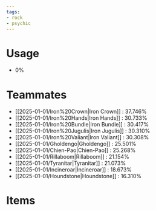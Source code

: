```yaml
---
tags:
- rock
- psychic
---
```

# Usage
- 0%
# Teammates
- [[2025-01-01/Iron%20Crown|Iron Crown]] : 37.746%
- [[2025-01-01/Iron%20Hands|Iron Hands]] : 30.733%
- [[2025-01-01/Iron%20Bundle|Iron Bundle]] : 30.417%
- [[2025-01-01/Iron%20Jugulis|Iron Jugulis]] : 30.310%
- [[2025-01-01/Iron%20Valiant|Iron Valiant]] : 30.308%
- [[2025-01-01/Gholdengo|Gholdengo]] : 25.501%
- [[2025-01-01/Chien-Pao|Chien-Pao]] : 25.268%
- [[2025-01-01/Rillaboom|Rillaboom]] : 21.154%
- [[2025-01-01/Tyranitar|Tyranitar]] : 21.073%
- [[2025-01-01/Incineroar|Incineroar]] : 18.673%
- [[2025-01-01/Houndstone|Houndstone]] : 16.310%
# Items